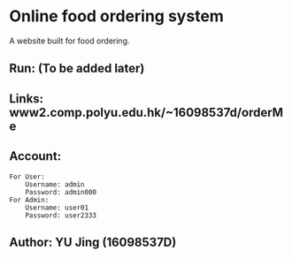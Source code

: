 # Online food ordering system
A website built for food ordering.

## Run: (To be added later)

## Links: www2.comp.polyu.edu.hk/~16098537d/orderMe

## Account: 
	For User: 
		Username: admin
		Password: admin000
	For Admin:
		Username: user01
		Password: user2333

## Author: YU Jing (16098537D)
